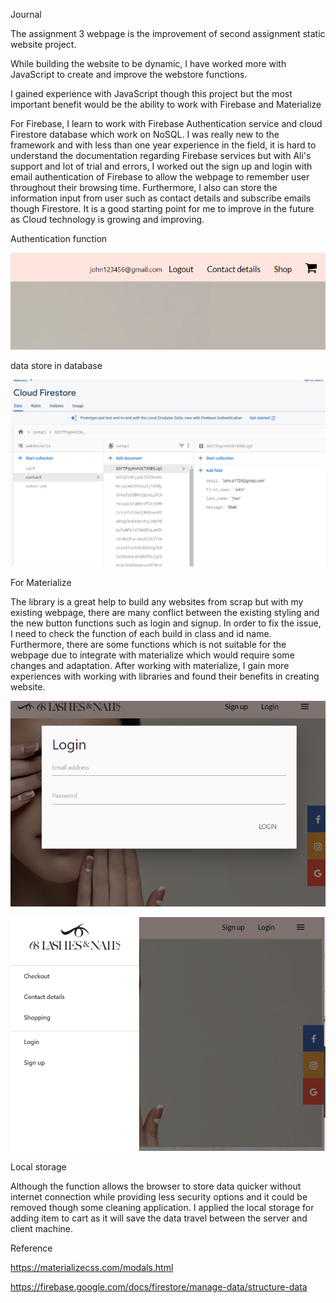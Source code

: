 Journal

The assignment 3 webpage is the improvement of second assignment static website project.

While building the website to be dynamic, I have worked more with JavaScript to create and improve the webstore functions.

I gained experience with JavaScript though this project but the most important benefit would be the ability to work with Firebase and Materialize

For Firebase, I learn to work with Firebase Authentication service and cloud Firestore database which work on NoSQL. I was really new to the framework and with less than one year experience in the field, it is hard to understand the documentation regarding Firebase services but with Ali's support and lot of trial and errors, I worked out the sign up and login with email authentication of Firebase to allow the webpage to remember user throughout their browsing time. Furthermore, I also can store the information input from user such as contact details and subscribe emails though Firestore. It is a good starting point for me to improve in the future as Cloud technology is growing and improving. 

Authentication function

![image-20201123102457017](./src/authentication)

data store in database

![image-20201123095902492](./src/firebaseFunction.jpg)

For Materialize 

The library is a great help to build any websites from scrap but with my existing webpage, there are many conflict between the existing styling and the new button functions such as login and signup. In order to fix the issue, I need to check the function of each build in class and id name. Furthermore, there are some functions which is not suitable for the webpage due to integrate with materialize which would require some changes and adaptation. After working with materialize, I gain more experiences with working  with libraries and found their benefits in creating website.

![image-20201123160039033](.\src\image-20201123160039033.png)

![image-20201123160131496](.\src\image-20201123160131496.png)

Local storage 

Although the function allows the browser to store data quicker without internet connection while providing less security options and it could be removed though some cleaning application. I applied the local storage for adding item to cart as it will save the data travel between the server and client machine.

Reference

https://materializecss.com/modals.html

https://firebase.google.com/docs/firestore/manage-data/structure-data